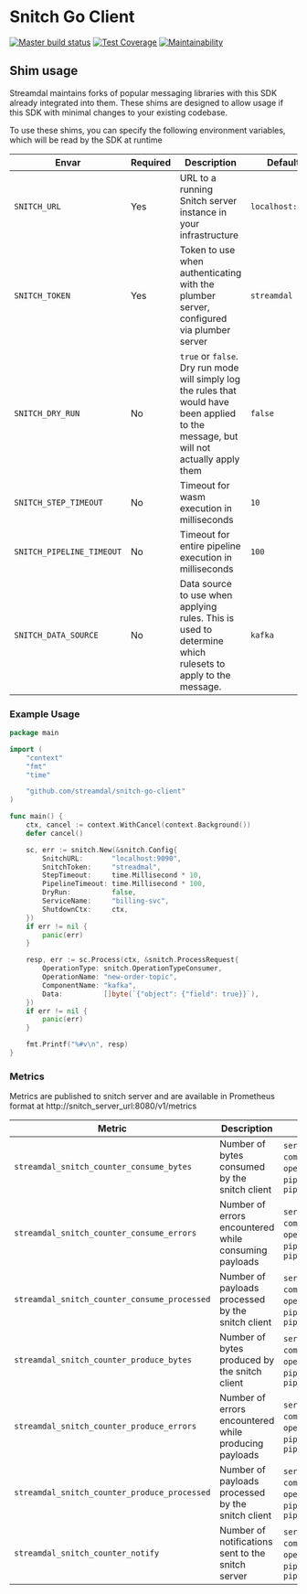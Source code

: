 # Snitch Go Client


[![Master build status](https://github.com/streamdal/snitch-go-client/workflows/main/badge.svg)](https://github.com/streamdal/snitch-go-client/actions/workflows/main-test.yml)
[![Test Coverage](https://api.codeclimate.com/v1/badges/7202de86dc937056673b/test_coverage)](https://codeclimate.com/github/streamdal/snitch-go-client/test_coverage)
[![Maintainability](https://api.codeclimate.com/v1/badges/7202de86dc937056673b/maintainability)](https://codeclimate.com/github/streamdal/snitch-go-client/maintainability)


## Shim usage

Streamdal maintains forks of popular messaging libraries with this SDK already integrated into them. These shims
are designed to allow usage if this SDK with minimal changes to your existing codebase.

To use these shims, you can specify the following environment variables, which will be read by the SDK at runtime

| Envar                     | Required | Description                                                                                                                             | Default          |
|---------------------------|----------|-----------------------------------------------------------------------------------------------------------------------------------------|------------------|
| `SNITCH_URL`              | Yes      | URL to a running Snitch server instance in your infrastructure                                                                          | `localhost:9090` |
| `SNITCH_TOKEN`            | Yes      | Token to use when authenticating with the plumber server, configured via plumber server                                                 | `streamdal`      |
| `SNITCH_DRY_RUN`          | No       | `true` or `false`. Dry run mode will simply log the rules that would have been applied to the message, but will not actually apply them | `false`          |
| `SNITCH_STEP_TIMEOUT`     | No       | Timeout for wasm execution in milliseconds                                                                                              | `10`             |
| `SNITCH_PIPELINE_TIMEOUT` | No       | Timeout for entire pipeline execution in milliseconds                                                                                   | `100`            |
| `SNITCH_DATA_SOURCE`      | No       | Data source to use when applying rules. This is used to determine which rulesets to apply to the message.                               | `kafka`          |


### Example Usage

```go
package main

import (
	"context"
	"fmt"
	"time"

	"github.com/streamdal/snitch-go-client"
)

func main() {
	ctx, cancel := context.WithCancel(context.Background())
	defer cancel()

	sc, err := snitch.New(&snitch.Config{
		SnitchURL:       "localhost:9090",
		SnitchToken:     "streadmal",
		StepTimeout:     time.Millisecond * 10,
		PipelineTimeout: time.Millisecond * 100,
		DryRun:          false,
		ServiceName:     "billing-svc",
		ShutdownCtx:     ctx,
	})
	if err != nil {
		panic(err)
	}

	resp, err := sc.Process(ctx, &snitch.ProcessRequest{
		OperationType: snitch.OperationTypeConsumer,
		OperationName: "new-order-topic",
		ComponentName: "kafka",
		Data:          []byte(`{"object": {"field": true}}`),
	})
	if err != nil {
		panic(err)
	}

	fmt.Printf("%#v\n", resp)
}

```

### Metrics

Metrics are published to snitch server and are available in Prometheus format at http://snitch_server_url:8080/v1/metrics

| Metric                                       | Description                                           | Labels                                                                        |
|----------------------------------------------|-------------------------------------------------------|-------------------------------------------------------------------------------|
| `streamdal_snitch_counter_consume_bytes`     | Number of bytes consumed by the snitch client         | `service`, `component_name`, `operation_name`, `pipeline_id`, `pipeline_name` |
| `streamdal_snitch_counter_consume_errors`    | Number of errors encountered while consuming payloads | `service`, `component_name`, `operation_name`, `pipeline_id`, `pipeline_name` |
| `streamdal_snitch_counter_consume_processed` | Number of payloads processed by the snitch client     | `service`, `component_name`, `operation_name`, `pipeline_id`, `pipeline_name` |
| `streamdal_snitch_counter_produce_bytes`     | Number of bytes produced by the snitch client         | `service`, `component_name`, `operation_name`, `pipeline_id`, `pipeline_name` |
| `streamdal_snitch_counter_produce_errors`    | Number of errors encountered while producing payloads | `service`, `component_name`, `operation_name`, `pipeline_id`, `pipeline_name` |
| `streamdal_snitch_counter_produce_processed` | Number of payloads processed by the snitch client     | `service`, `component_name`, `operation_name`, `pipeline_id`, `pipeline_name` |
| `streamdal_snitch_counter_notify`            | Number of notifications sent to the snitch server     | `service`, `component_name`, `operation_name`, `pipeline_id`, `pipeline_name` |
